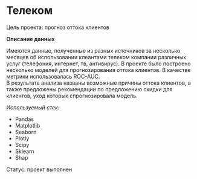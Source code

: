 # Телеком

Цель проекта: прогноз оттока клиентов

**Описание данных**

Имеются данные, полученные из разных источников за несколько месяцев об использовании клеантами телеком компании различных услуг (телефония, интернет, тв, антивирус). В проекте было построено несколько моделей для прогнозирования оттока клиентов. В качестве метрики использовалась ROC-AUC.  
В результате анализа названы возможные причины оттока клиентов, а также предложены рекомендации по предложению скидки для клиентов, уход которых спрогнозировала модель.

*Используемый стек:*
* Pandas
* Matplotlib
* Seaborn
* Plotly
* Scipy
* Sklearn
* Shap

Статус: проект выполнен

